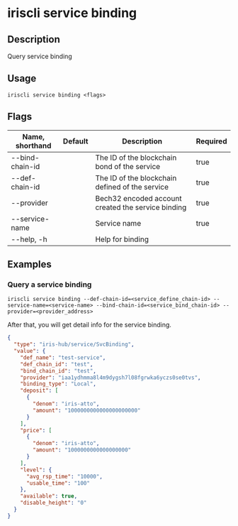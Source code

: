 # iriscli service binding

## Description

Query service binding

## Usage

```
iriscli service binding <flags>
```

## Flags

| Name, shorthand | Default                    | Description                                        | Required |
| --------------- | -------------------------- | -------------------------------------------------- | -------- |
| --bind-chain-id |                            | The ID of the blockchain bond of the service       | true     |
| --def-chain-id  |                            | The ID of the blockchain defined of the service    | true     |
| --provider      |                            | Bech32 encoded account created the service binding | true     |
| --service-name  |                            | Service name                                       | true     |
| --help, -h      |                            | Help for binding                                   |          |

## Examples

### Query a service binding

```shell
iriscli service binding --def-chain-id=<service_define_chain-id> --service-name=<service-name> --bind-chain-id=<service_bind_chain-id> --provider=<provider_address>
```

After that, you will get detail info for the service binding.

```json
{
  "type": "iris-hub/service/SvcBinding",
  "value": {
    "def_name": "test-service",
    "def_chain_id": "test",
    "bind_chain_id": "test",
    "provider": "iaa1ydhmma8l4m9dygsh7l08fgrwka6yczs0se0tvs",
    "binding_type": "Local",
    "deposit": [
      {
        "denom": "iris-atto",
        "amount": "1000000000000000000000"
      }
    ],
    "price": [
      {
        "denom": "iris-atto",
        "amount": "1000000000000000000"
      }
    ],
    "level": {
      "avg_rsp_time": "10000",
      "usable_time": "100"
    },
    "available": true,
    "disable_height": "0"
  }
}
```